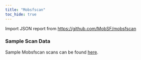 ```yaml
---
title: "Mobsfscan"
toc_hide: true
---
```

Import JSON report from <https://github.com/MobSF/mobsfscan>

### Sample Scan Data
Sample Mobsfscan scans can be found [here](https://github.com/DefectDojo/django-DefectDojo/tree/master/unittests/scans/mobsfscan).